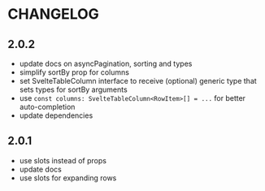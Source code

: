 # CHANGELOG

## 2.0.2

- update docs on asyncPagination, sorting and types
- simplify sortBy prop for columns
- set SvelteTableColumn interface to receive (optional) generic type that sets types for sortBy arguments
- use `const columns: SvelteTableColumn<RowItem>[] = ...` for better auto-completion
- update dependencies

## 2.0.1

- use slots instead of props
- update docs
- use slots for expanding rows
